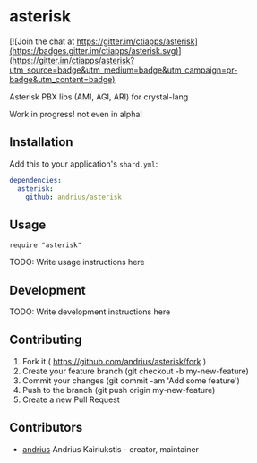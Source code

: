 # asterisk

[![Join the chat at https://gitter.im/ctiapps/asterisk](https://badges.gitter.im/ctiapps/asterisk.svg)](https://gitter.im/ctiapps/asterisk?utm_source=badge&utm_medium=badge&utm_campaign=pr-badge&utm_content=badge)

Asterisk PBX libs (AMI, AGI, ARI) for crystal-lang

Work in progress! not even in alpha!

## Installation

Add this to your application's `shard.yml`:

```yaml
dependencies:
  asterisk:
    github: andrius/asterisk
```

## Usage

```crystal
require "asterisk"
```

TODO: Write usage instructions here

## Development

TODO: Write development instructions here

## Contributing

1. Fork it ( https://github.com/andrius/asterisk/fork )
2. Create your feature branch (git checkout -b my-new-feature)
3. Commit your changes (git commit -am 'Add some feature')
4. Push to the branch (git push origin my-new-feature)
5. Create a new Pull Request

## Contributors

- [andrius](https://github.com/andrius) Andrius Kairiukstis - creator, maintainer
